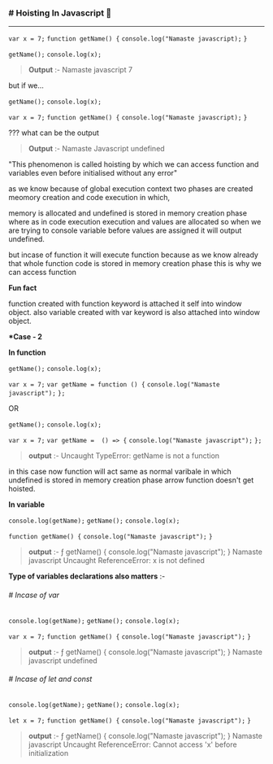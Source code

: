 ### # Hoisting In Javascript 🔧

---

`var x = 7;`
`function getName() {`
`console.log("Namaste javascript);`
`}`

`getName();`
`console.log(x);`

> **Output** :-
> Namaste javascript
> 7

but if we...

`getName();`
`console.log(x);`

`var x = 7;`
`function getName() {`
`console.log("Namaste javascript);`
`}`

??? what can be the output

> **Output** :-
> Namaste Javascript
> undefined

"This phenomenon is called hoisting by which we can access function and variables even before initialised without any error"

as we know because of global execution context two phases are created meomory creation and code execution in which,

memory is allocated and undefined is stored in memory creation phase where as in code execution execution and values are allocated so when we are trying to console variable before values are assigned it will output undefined.

but incase of function it will execute function because as we know already that whole function code is stored in memory creation phase this is why we can access function

**Fun fact**

function created with function keyword is attached it self into window object.
also variable created with var keyword is also attached into window object.

**\*Case - 2**

**In function**

`getName();`
`console.log(x);`

`var x = 7;`
`var getName = function () {`
`console.log("Namaste javascript");`
`};`

OR

`getName();`
`console.log(x);`

`var x = 7;`
`var getName =  () => {`
`console.log("Namaste javascript");`
`};`

> **output** :-
> Uncaught TypeError: getName is not a function

in this case now function will act same as normal varibale in which undefined is stored in memory creation phase arrow function doesn't get hoisted.

**In variable**

`console.log(getName);`
`getName();`
`console.log(x);`

`function getName() {`
`console.log("Namaste javascript");`
`}`

> **output** :-
> ƒ getName() {
> console.log("Namaste javascript");
> }
> Namaste javascript
> Uncaught ReferenceError: x is not defined

**Type of variables declarations also matters** :-

###### # Incase of var

`console.log(getName);`
`getName();`
`console.log(x);`

`var x = 7;`
`function getName() {`
`console.log("Namaste javascript");`
`}`

> **output** :-
> ƒ getName() {
> console.log("Namaste javascript");
> }
> Namaste javascript
> undefined

###### # Incase of let and const

`console.log(getName);`
`getName();`
`console.log(x);`

`let x = 7;`
`function getName() {`
`console.log("Namaste javascript");`
`}`

> **output** :-
> ƒ getName() {
> console.log("Namaste javascript");
> }
> Namaste javascript
> Uncaught ReferenceError: Cannot access 'x' before initialization


